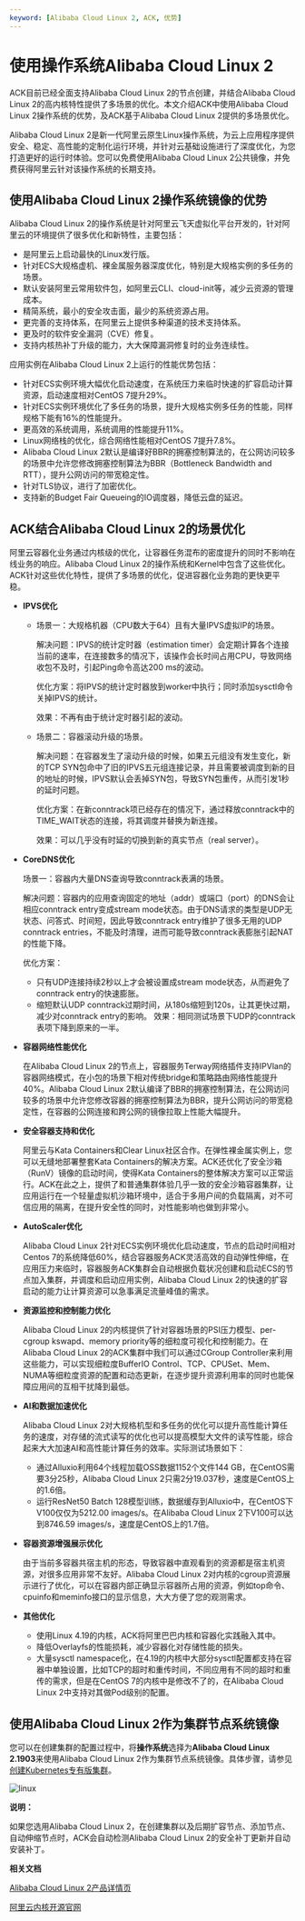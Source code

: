 ```yaml
---
keyword: [Alibaba Cloud Linux 2, ACK, 优势]
---
```


# 使用操作系统Alibaba Cloud Linux 2

ACK目前已经全面支持Alibaba Cloud Linux 2的节点创建，并结合Alibaba Cloud Linux 2的高内核特性提供了多场景的优化。本文介绍ACK中使用Alibaba Cloud Linux 2操作系统的优势，及ACK基于Alibaba Cloud Linux 2提供的多场景优化。

Alibaba Cloud Linux 2是新一代阿里云原生Linux操作系统，为云上应用程序提供安全、稳定、高性能的定制化运行环境，并针对云基础设施进行了深度优化，为您打造更好的运行时体验。您可以免费使用Alibaba Cloud Linux 2公共镜像，并免费获得阿里云针对该操作系统的长期支持。

## 使用Alibaba Cloud Linux 2操作系统镜像的优势

Alibaba Cloud Linux 2的操作系统是针对阿里云飞天虚拟化平台开发的，针对阿里云的环境提供了很多优化和新特性，主要包括：

-   是阿里云上启动最快的Linux发行版。
-   针对ECS大规格虚机、裸金属服务器深度优化，特别是大规格实例的多任务的场景。
-   默认安装阿里云常用软件包，如阿里云CLI、cloud-init等，减少云资源的管理成本。
-   精简系统，最小的安全攻击面，最少的系统资源占用。
-   更完善的支持体系，在阿里云上提供多种渠道的技术支持体系。
-   更及时的软件安全漏洞（CVE）修复。
-   支持内核热补丁升级的能力，大大保障漏洞修复时的业务连续性。

应用实例在Alibaba Cloud Linux 2上运行的性能优势包括：

-   针对ECS实例环境大幅优化启动速度，在系统压力来临时快速的扩容启动计算资源，启动速度相对CentOS 7提升29%。
-   针对ECS实例环境优化了多任务的场景，提升大规格实例多任务的性能，同样规格下能有16%的性能提升。
-   更高效的系统调用，系统调用的性能提升11%。
-   Linux网络栈的优化，综合网络性能相对CentOS 7提升7.8%。
-   Alibaba Cloud Linux 2默认是编译好BBR的拥塞控制算法的，在公网访问较多的场景中允许您修改拥塞控制算法为BBR（Bottleneck Bandwidth and RTT），提升公网访问的带宽稳定性。
-   针对TLS协议，进行了加密优化。
-   支持新的Budget Fair Queueing的IO调度器，降低云盘的延迟。

## ACK结合Alibaba Cloud Linux 2的场景优化

阿里云容器化业务通过内核级的优化，让容器任务混布的密度提升的同时不影响在线业务的响应。Alibaba Cloud Linux 2的操作系统和Kernel中包含了这些优化。ACK针对这些优化特性，提供了多场景的优化，促进容器化业务跑的更快更平稳。

-   **IPVS优化**
    -   场景一：大规格机器（CPU数大于64）且有大量IPVS虚拟IP的场景。

        解决问题：IPVS的统计定时器（estimation timer）会定期计算各个连接当前的速率，在连接数多的情况下，该操作会长时间占用CPU，导致网络收包不及时，引起Ping命令高达200 ms的波动。

        优化方案：将IPVS的统计定时器放到worker中执行；同时添加sysctl命令关掉IPVS的统计。

        效果：不再有由于统计定时器引起的波动。

    -   场景二：容器滚动升级的场景。

        解决问题：在容器发生了滚动升级的时候，如果五元组没有发生变化，新的TCP SYN包命中了旧的IPVS五元组连接记录，并且需要被调度到新的目的地址的时候，IPVS默认会丢掉SYN包，导致SYN包重传，从而引发1秒的延时问题。

        优化方案：在新conntrack项已经存在的情况下，通过释放conntrack中的TIME\_WAIT状态的连接，将其调度并替换为新连接。

        效果：可以几乎没有时延的切换到新的真实节点（real server）。

-   **CoreDNS优化**

    场景一：容器内大量DNS查询导致conntrack表满的场景。

    解决问题：容器内的应用查询固定的地址（addr）或端口（port）的DNS会让相应conntrack entry变成stream mode状态。由于DNS请求的类型是UDP无状态、问答式、时间短，因此导致conntrack entry维护了很多无用的UDP conntrack entries，不能及时清理，进而可能导致conntrack表膨胀引起NAT的性能下降。

    优化方案：

    -   只有UDP连接持续2秒以上才会被设置成stream mode状态，从而避免了conntrack entry的快速膨胀。
    -   缩短默认UDP conntrack过期时间，从180s缩短到120s，让其更快过期，减少对conntrack entry的影响。
    效果：相同测试场景下UDP的conntrack表项下降到原来的一半。

-   **容器网络性能优化**

    在Alibaba Cloud Linux 2的节点上，容器服务Terway网络插件支持IPVlan的容器网络模式，在小包的场景下相对传统bridge和策略路由网络性能提升40%。Alibaba Cloud Linux 2默认编译了BBR的拥塞控制算法，在公网访问较多的场景中允许您修改容器的拥塞控制算法为BBR，提升公网访问的带宽稳定性，在容器的公网连接和跨公网的镜像拉取上性能大幅提升。

-   **安全容器支持和优化**

    阿里云与Kata Containers和Clear Linux社区合作。在弹性裸金属实例上，您可以无缝地部署整套Kata Containers的解决方案。ACK还优化了安全沙箱（RunV）镜像的启动时间，使得Kata Containers的整体解决方案可以正常运行。ACK在此之上，提供了和普通集群体验几乎一致的安全沙箱容器集群，让应用运行在一个轻量虚拟机沙箱环境中，适合于多用户间的负载隔离，对不可信应用的隔离，在提升安全性的同时，对性能影响也做到非常小。

-   **AutoScaler优化**

    Alibaba Cloud Linux 2针对ECS实例环境优化启动速度，节点的启动时间相对Centos 7的系统降低60%，结合容器服务ACK灵活高效的自动弹性伸缩，在应用压力来临时，容器服务ACK集群会自动根据负载状况创建和启动ECS的节点加入集群，并调度和启动应用实例，Alibaba Cloud Linux 2的快速的扩容启动的能力让计算资源可以急事满足流量峰值的需求。

-   **资源监控和控制能力优化**

    Alibaba Cloud Linux 2的内核提供了针对容器场景的PSI压力模型、per-cgroup kswapd、memory priority等的细粒度可视化和控制能力。在Alibaba Cloud Linux 2的ACK集群中我们可以通过CGroup Controller来利用这些能力，可以实现细粒度BufferIO Control、TCP、CPUSet、Mem、NUMA等细粒度资源的配置和动态更新，在逐步提升资源利用率的同时也能保障应用间的互相干扰降到最低。

-   **AI和数据加速优化**

    Alibaba Cloud Linux 2对大规格机型和多任务的优化可以提升高性能计算任务的速度，对存储的流式读写的优化也可以提高模型大文件的读写性能，综合起来大大加速AI和高性能计算任务的效率。实际测试场景如下：

    -   通过Alluxio利用64个线程加载OSS数据1152个文件144 GB，在CentOS需要3分25秒，Alibaba Cloud Linux 2只需2分19.037秒，速度是CentOS上的1.6倍。
    -   运行ResNet50 Batch 128模型训练，数据缓存到Alluxio中，在CentOS下V100仅仅为5212.00 images/s。在Alibaba Cloud Linux 2下V100可以达到8746.59 images/s，速度是CentOS上的1.7倍。
-   **容器资源增强展示优化**

    由于当前多容器共宿主机的形态，导致容器中直观看到的资源都是宿主机资源，对很多应用非常不友好。Alibaba Cloud Linux 2对内核的cgroup资源展示进行了优化，可以在容器内部正确显示容器所占用的资源，例如top命令、cpuinfo和meminfo接口的显示信息，大大方便了您的观测需求。

-   **其他优化**
    -   使用Linux 4.19的内核，ACK将阿里巴巴内核和容器化实践融入其中。
    -   降低Overlayfs的性能损耗，减少容器化对存储性能的损失。
    -   大量sysctl namespace化，在4.19的内核中大部分sysctl配置都支持在容器中单独设置，比如TCP的超时和重传时间，不同应用有不同的超时和重传的需求，但是在CentOS 7的内核中是修改不了的，在Alibaba Cloud Linux 2中支持对其做Pod级别的配置。

## 使用Alibaba Cloud Linux 2作为集群节点系统镜像

您可以在创建集群的配置过程中，将**操作系统**选择为**Alibaba Cloud Linux 2.1903**来使用Alibaba Cloud Linux 2作为集群节点系统镜像。具体步骤，请参见[创建Kubernetes专有版集群](/intl.zh-CN/Kubernetes集群用户指南/集群/创建集群/创建Kubernetes专有版集群.md)。

![linux](https://static-aliyun-doc.oss-accelerate.aliyuncs.com/assets/img/zh-CN/6647452061/p96758.png)

**说明：**

如果您选用Alibaba Cloud Linux 2，在创建集群以及后期扩容节点、添加节点、自动伸缩节点时，ACK会自动检测Alibaba Cloud Linux 2的安全补丁更新并自动安装补丁。

**相关文档**  


[Alibaba Cloud Linux 2产品详情页](https://www.alibabacloud.com/zh/products/alinux)

[阿里云内核开源官网](https://alibaba.github.io/cloud-kernel/)

